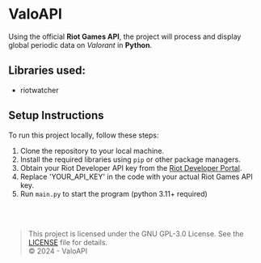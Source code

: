 # ValoAPI
Using the official **Riot Games API**, the project will process and display global periodic data on *Valorant* in **Python**.

## Libraries used:
- riotwatcher

## Setup Instructions
To run this project locally, follow these steps:

1. Clone the repository to your local machine.
2. Install the required libraries using ``pip`` or other package managers.
3. Obtain your Riot Developer API key from the [Riot Developer Portal](https://developer.riotgames.com).
4. Replace 'YOUR_API_KEY' in the code with your actual Riot Games API key.
5. Run ``main.py`` to start the program (python 3.11+ required)

<br><br>


> This project is licensed under the GNU GPL-3.0 License. See the [LICENSE](LICENSE) file for details. <br>
> ©️ 2024 - ValoAPI
